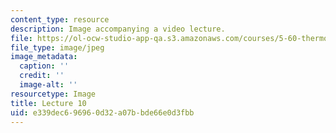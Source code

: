 ```yaml
---
content_type: resource
description: Image accompanying a video lecture.
file: https://ol-ocw-studio-app-qa.s3.amazonaws.com/courses/5-60-thermodynamics-kinetics-spring-2008/e339dec696960d32a07bbde66e0d3fbb_lec10_th.jpg
file_type: image/jpeg
image_metadata:
  caption: ''
  credit: ''
  image-alt: ''
resourcetype: Image
title: Lecture 10
uid: e339dec6-9696-0d32-a07b-bde66e0d3fbb
---
```

